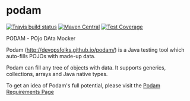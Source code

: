 podam
=====

[![Travis build status](https://travis-ci.org/devopsfolks/podam.svg?branch=develop)](https://travis-ci.org/devopsfolks/podam)
[![Maven Central](https://maven-badges.herokuapp.com/maven-central/uk.co.jemos.podam/podam/badge.svg)](https://maven-badges.herokuapp.com/maven-central/uk.co.jemos.podam/podam)
[![Test Coverage](https://codecov.io/github/devopsfolks/podam/coverage.svg?branch=develop)](https://codecov.io/gh/devopsfolks/podam)

PODAM - POjo DAta Mocker

Podam (http://devopsfolks.github.io/podam/) is a Java testing tool which auto-fills POJOs with made-up data.

Podam can fill any tree of objects with data. It supports generics, collections, arrays and Java native types. 

To get an idea of Podam's full potential, please visit the [Podam Requirements Page](http://devopsfolks.github.io/podam/serenity/capabilities.html)
